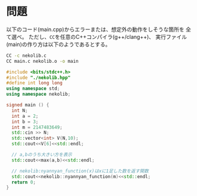 # 問題

以下のコード(main.cpp)からエラーまたは、想定外の動作をしそうな箇所を
全て選べ。
ただし、`CC`を任意のC++コンパイラ(g++/clang++)、
実行ファイル(main)の作り方は以下のようであるとする。

```sh
CC -c nekolib.c
CC main.c nekolib.o -o main
```

```c++:main.cpp
#include <bits/stdc++.h>
#include "./nekolib.hpp"
#define int long long
using namespace std;
using namespace nekolib;

signed main () {
  int N;
  int a = 2;
  int b = 3;
  int m = 2147483649;
  std::cin >> N;
  std::vector<int> V(N,10);
  std::cout<<V[6]<<std::endl;

  // a,bのうち大きい方を表示
  std::cout<<max(a,b)<<std::endl;

  // nekolib:nyannyan_function(x)はxに1足した数を返す関数
  std::cout<<nekolib::nyannyan_function(m)<<std::endl;
  return 0;
}
```